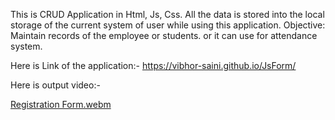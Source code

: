 This is CRUD Application in Html, Js, Css. All the data is stored into the local storage of the current system of user while using this application.
Objective: Maintain records of the employee or students. or it can use for attendance system.

Here is Link of the application:- https://vibhor-saini.github.io/JsForm/

Here is output video:-

[Registration Form.webm](https://github.com/user-attachments/assets/6b5d2b5c-af13-45fb-aefd-3732a9baa4a6)


